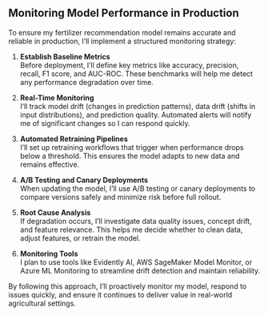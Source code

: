 ##  Monitoring Model Performance in Production

To ensure my fertilizer recommendation model remains accurate and reliable in production, I’ll implement a structured monitoring strategy:

1. **Establish Baseline Metrics**  
   Before deployment, I’ll define key metrics like accuracy, precision, recall, F1 score, and AUC-ROC. These benchmarks will help me detect any performance degradation over time.

2. **Real-Time Monitoring**  
   I’ll track model drift (changes in prediction patterns), data drift (shifts in input distributions), and prediction quality. Automated alerts will notify me of significant changes so I can respond quickly.

3. **Automated Retraining Pipelines**  
   I’ll set up retraining workflows that trigger when performance drops below a threshold. This ensures the model adapts to new data and remains effective.

4. **A/B Testing and Canary Deployments**  
   When updating the model, I’ll use A/B testing or canary deployments to compare versions safely and minimize risk before full rollout.

5. **Root Cause Analysis**  
   If degradation occurs, I’ll investigate data quality issues, concept drift, and feature relevance. This helps me decide whether to clean data, adjust features, or retrain the model.

6. **Monitoring Tools**  
   I plan to use tools like Evidently AI, AWS SageMaker Model Monitor, or Azure ML Monitoring to streamline drift detection and maintain reliability.

By following this approach, I’ll proactively monitor my model, respond to issues quickly, and ensure it continues to deliver value in real-world agricultural settings.

